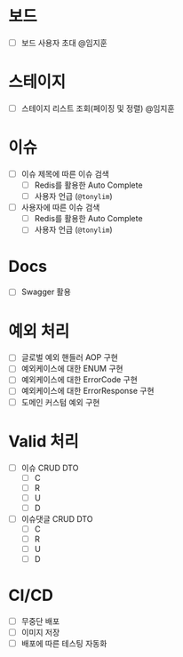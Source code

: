 # 보드

- [ ]  보드 사용자 초대 @임지훈

# 스테이지

- [ ]  스테이지 리스트 조회(페이징 및 정렬) @임지훈

# 이슈

- [ ] 이슈 제목에 따른 이슈 검색
    - [ ] Redis를 활용한 Auto Complete
    - [ ] 사용자 언급 (`@tonylim`)
- [ ] 사용자에 따른 이슈 검색
    - [ ] Redis를 활용한 Auto Complete
    - [ ] 사용자 언급 (`@tonylim`)

# Docs

- [ ] Swagger 활용

# 예외 처리

- [ ] 글로벌 예외 핸들러 AOP 구현
- [ ] 예외케이스에 대한 ENUM 구현
- [ ] 예외케이스에 대한 ErrorCode 구현
- [ ] 예외케이스에 대한 ErrorResponse 구현
- [ ] 도메인 커스텀 예외 구현

# Valid 처리

- [ ] 이슈 CRUD DTO
    - [ ] C
    - [ ] R
    - [ ] U
    - [ ] D
- [ ] 이슈댓글 CRUD DTO
    - [ ] C
    - [ ] R
    - [ ] U
    - [ ] D

# CI/CD

- [ ] 무중단 배포
- [ ] 이미지 저장
- [ ] 배포에 따른 테스팅 자동화